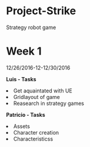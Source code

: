 # Project-Strike
Strategy robot game
<h1>Week 1</h1>
12/26/2016-12-12/30/2016

<b>Luis - Tasks</b>
<li>Get aquaintated with UE</li>
<li>Gridlayout of game</li>
<li>Reasearch in strategy games</li>

<b>Patricio - Tasks</b>
<li>Assets</li>
<li>Character creation</li>
<li>Characteristicss</li>

